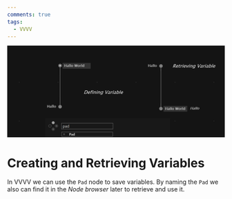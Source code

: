 ```yaml
---
comments: true
tags:
  - VVVV
---
```


![Creating and Retrieving Variables](./img/CreatingRetrievingVariables.png)
# Creating and Retrieving Variables
In VVVV we can use the `Pad` node to save variables. By naming the `Pad` we also can find it in the *Node browser* later to retrieve and use it.

